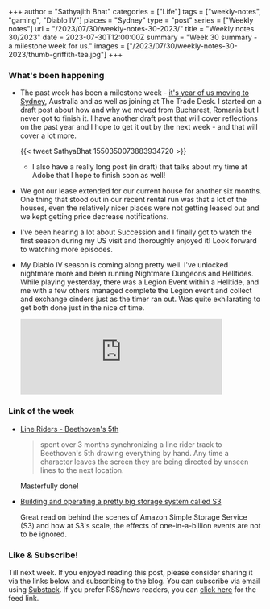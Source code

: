 +++
author = "Sathyajith Bhat"
categories = ["Life"]
tags = ["weekly-notes",  "gaming", "Diablo IV"]
places = "Sydney"
type = "post"
series = ["Weekly notes"]
url = "/2023/07/30/weekly-notes-30-2023/"
title = "Weekly notes 30/2023"
date = 2023-07-30T12:00:00Z
summary = "Week 30 summary - a milestone week for us."
images = ["/2023/07/30/weekly-notes-30-2023/thumb-griffith-tea.jpg"]
+++

### What's been happening

* The past week has been a milestone week - [it's year of us moving to Sydney](https://twitter.com/SathyaBhat/status/1550350073883934720), Australia and as well as joining at The Trade Desk. I started on a draft post about how and why we moved from Bucharest, Romania but I never got to finish it. I have another draft post that will cover reflections on the past year and I hope to get it out by the next week - and that will cover a lot more.

    {{< tweet SathyaBhat 1550350073883934720 >}}
    
    * I also have a really long post (in draft) that talks about my time at Adobe that I hope to finish soon as well!
* We got our lease extended for our current house for another six months. One thing that stood out in our recent rental run was that a lot of the houses, even the relatively nicer places were not getting leased out and we kept getting price decrease notifications. 
* I've been hearing a lot about Succession and I finally got to watch the first season during my US visit and thoroughly enjoyed it! Look forward to watching more episodes. 
* My Diablo IV season is coming along pretty well. I've unlocked nightmare more and been running Nightmare Dungeons and Helltides. While playing yesterday, there was a Legion Event within a Helltide, and me with a few others managed complete the Legion event and collect and exchange cinders just as the timer ran out. Was quite exhilarating to get both done just in the nice of time.

    <iframe src="https://mastodon.social/@Sathyabhat/110801370466243274/embed" class="mastodon-embed" style="max-width: 100%; border: 0" width="400" allowfullscreen="allowfullscreen"></iframe><script src="https://mastodon.social/embed.js" async="async"></script>

### Link of the week

* [Line Riders - Beethoven's 5th](https://www.youtube.com/watch?app=desktop&v=vcBn04IyELc)

    > spent over 3 months synchronizing a line rider track to Beethoven's 5th drawing everything by hand.  Any time a character leaves the screen they are being directed by unseen lines to the next location.

    Masterfully done!

* [Building and operating a pretty big storage system called S3](https://www.allthingsdistributed.com/2023/07/building-and-operating-a-pretty-big-storage-system.html)

    Great read on behind the scenes of Amazon Simple Storage Service (S3) and how at S3's scale, the effects of one-in-a-billion events are not to be ignored.

### Like & Subscribe!

Till next week. If you enjoyed reading this post, please consider sharing it via the links below and subscribing to the blog. You can subscribe via email using [Substack](https://sathyabhat.substack.com/). If you prefer RSS/news readers, you can [click here](https://sathyabh.at/index.xml) for the feed link.